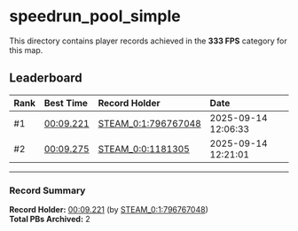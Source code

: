 # speedrun_pool_simple

This directory contains player records achieved in the **333 FPS** category for this map.

## Leaderboard

| Rank | Best Time | Record Holder | Date                |
| :--- | :-------- | :------------ | :------------------ |
| #1   | [00:09.221](./00009221_STEAM_0_1_796767048_20250914-120633.zip) | [STEAM_0:1:796767048](https://speedrun16.com/profile/STEAM_0:1:796767048)   | 2025-09-14 12:06:33 |
| #2   | [00:09.275](./00009275_STEAM_0_0_1181305_20250914-122101.zip) | [STEAM_0:0:1181305](https://speedrun16.com/profile/STEAM_0:0:1181305)   | 2025-09-14 12:21:01 |

---

### Record Summary
**Record Holder:** [00:09.221](./00009221_STEAM_0_1_796767048_20250914-120633.zip) (by [STEAM_0:1:796767048](https://speedrun16.com/profile/STEAM_0:1:796767048))  
**Total PBs Archived:** 2